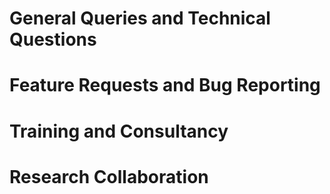General Queries and Technical Questions
=======================================




Feature Requests and Bug Reporting
==================================




Training and Consultancy
========================




Research Collaboration
======================

